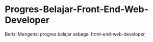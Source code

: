 # Progres-Belajar-Front-End-Web-Developer
Berisi Mengenai progres belajar sebagai front-end-web-developer
